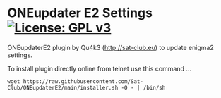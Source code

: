 ONEupdater E2 Settings [![License: GPL v3](https://img.shields.io/badge/License-GPLv3-blue.svg)](https://www.gnu.org/licenses/gpl-3.0)
=========
ONEupdaterE2 plugin by Qu4k3 (http://sat-club.eu) to update enigma2 settings.

To install plugin directly online from telnet use this command ...
```
wget https://raw.githubusercontent.com/Sat-Club/ONEupdaterE2/main/installer.sh -O - | /bin/sh
```
